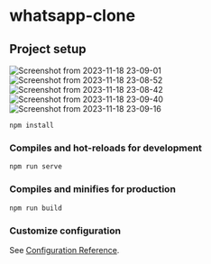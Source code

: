 # whatsapp-clone

## Project setup
![Screenshot from 2023-11-18 23-09-01](https://github.com/Morvin-Ian/whatsapp-clone-vue/assets/78966128/e07eb69b-1e01-4fe1-afa6-7f3734e3c7b6)
![Screenshot from 2023-11-18 23-08-52](https://github.com/Morvin-Ian/whatsapp-clone-vue/assets/78966128/5cb4c334-0f5b-49d5-915b-cbd452ddf018)
![Screenshot from 2023-11-18 23-08-42](https://github.com/Morvin-Ian/whatsapp-clone-vue/assets/78966128/1f4013cf-da84-473a-8781-088a3cfc2eee)
![Screenshot from 2023-11-18 23-09-40](https://github.com/Morvin-Ian/whatsapp-clone-vue/assets/78966128/70f1c1ef-7797-41eb-a48d-025b0aa171c6)
![Screenshot from 2023-11-18 23-09-16](https://github.com/Morvin-Ian/whatsapp-clone-vue/assets/78966128/fa972a52-b333-4dae-a022-436564887638)

```
npm install
```

### Compiles and hot-reloads for development
```
npm run serve
```

### Compiles and minifies for production
```
npm run build
```

### Customize configuration
See [Configuration Reference](https://cli.vuejs.org/config/).
